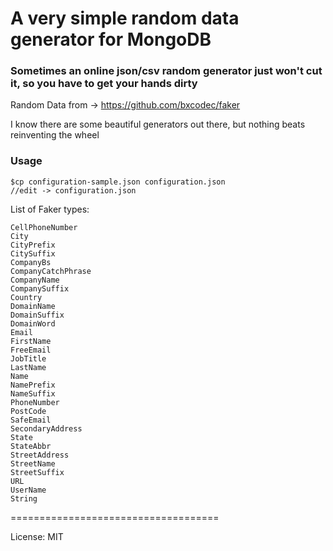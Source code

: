 # A very simple random data generator for MongoDB

### Sometimes an online json/csv random generator just won't cut it, so you have to get your hands dirty

Random Data from -> https://github.com/bxcodec/faker

I know there are some beautiful generators out there,
but nothing beats reinventing the wheel 

### Usage

~~~~
$cp configuration-sample.json configuration.json
//edit -> configuration.json
~~~~


List of Faker <generator> types:

~~~~
CellPhoneNumber
City
CityPrefix
CitySuffix
CompanyBs
CompanyCatchPhrase
CompanyName
CompanySuffix
Country
DomainName
DomainSuffix
DomainWord
Email
FirstName
FreeEmail
JobTitle
LastName
Name
NamePrefix
NameSuffix
PhoneNumber
PostCode
SafeEmail
SecondaryAddress
State
StateAbbr
StreetAddress
StreetName
StreetSuffix
URL
UserName
String
~~~~

====================================

License: MIT
